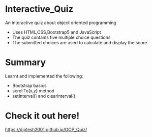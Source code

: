 # Interactive_Quiz
An interactive quiz about object oriented programming
- Uses HTML,CSS,Bootstrap5 and JavaScript
- The quiz contains five multiple choice questions
- The submitted choices are used to calculate and display the score

# Summary
Learnt and implemented the following:
- Bootstrap basics
- scrollTo(x,y) method
- setInterval() and clearInterval()

# Check it out here!
https://diptesh2001.github.io/OOP_Quiz/